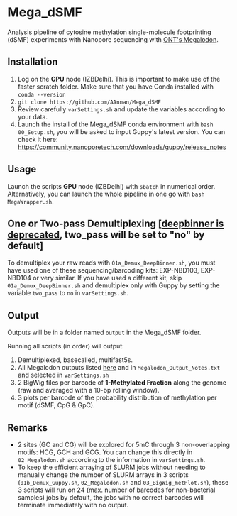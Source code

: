 # Mega_dSMF
Analysis pipeline of cytosine methylation single-molecule footprinting (dSMF) experiments with Nanopore sequencing with [ONT's Megalodon](https://github.com/nanoporetech/megalodon).

## Installation
1) Log on the **GPU** node (IZBDelhi). This is important to make use of the faster scratch folder. Make sure that you have Conda installed with `conda --version`
2) `git clone https://github.com/AAnnan/Mega_dSMF`
3) Review carefully `varSettings.sh` and update the variables according to your data.
4) Launch the install of the Mega_dSMF conda environment with `bash 00_Setup.sh`, you will be asked to input Guppy's latest version. You can check it here: https://community.nanoporetech.com/downloads/guppy/release_notes

## Usage
Launch the scripts **GPU** node (IZBDelhi) with `sbatch` in numerical order. Alternatively, you can launch the whole pipeline in one go with `bash MegaWrapper.sh`.

## One or Two-pass Demultiplexing \[[deepbinner is deprecated](https://github.com/rrwick/Deepbinner#2021-update), two_pass will be set to "no" by default] 
To demultiplex your raw reads with `01a_Demux_DeepBinner.sh`, you must have used one of these sequencing/barcoding kits: EXP-NBD103, EXP-NBD104 or very similar. If you have used a different kit, skip `01a_Demux_DeepBinner.sh` and demultiplex only with Guppy by setting the variable `two_pass` to `no` in `varSettings.sh`.

## Output
Outputs will be in a folder named `output` in the Mega_dSMF folder.

Running all scripts (in order) will output:
1) Demultiplexed, basecalled, multifast5s.
2) All Megalodon outputs listed [here](https://github.com/nanoporetech/megalodon#outputs) and in `Megalodon_Output_Notes.txt` and selected in `varSettings.sh`
3) 2 BigWig files per barcode of **1-Methylated Fraction** along the genome (raw and averaged with a 10-bp rolling window).
4) 3 plots per barcode of the probability distribution of methylation per motif (dSMF, CpG & GpC).

## Remarks
- 2 sites (GC and CG) will be explored for 5mC through 3 non-overlapping motifs: HCG, GCH and GCG. You can change this directly in `02_Megalodon.sh` according to the information in `varSettings.sh`.
- To keep the efficient arraying of SLURM jobs without needing to manually change the number of SLURM arrays in 3 scripts (`01b_Demux_Guppy.sh`, `02_Megalodon.sh` and `03_BigWig_metPlot.sh`), these 3 scripts will run on 24 (max. number of barcodes for non-bacterial samples) jobs by default, the jobs with no correct barcodes will terminate immediately with no output.

